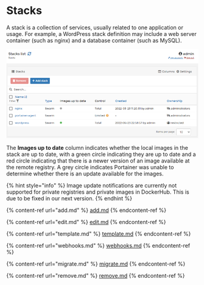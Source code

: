 # Stacks

A stack is a collection of services, usually related to one application or usage. For example, a WordPress stack definition may include a web server container (such as nginx) and a database container (such as MySQL).

![](../../../.gitbook/assets/2.14-stacks-splash.png)

The **Images up to date** column indicates whether the local images in the stack are up to date, with a green circle indicating they are up to date and a red circle indicating that there is a newer version of an image available at the remote registry. A grey circle indicates Portainer was unable to determine whether there is an update available for the images.

{% hint style="info" %}
Image update notifications are currently not supported for private registries and private images in DockerHub. This is due to be fixed in our next version.
{% endhint %}

{% content-ref url="add.md" %}
[add.md](add.md)
{% endcontent-ref %}

{% content-ref url="edit.md" %}
[edit.md](edit.md)
{% endcontent-ref %}

{% content-ref url="template.md" %}
[template.md](template.md)
{% endcontent-ref %}

{% content-ref url="webhooks.md" %}
[webhooks.md](webhooks.md)
{% endcontent-ref %}

{% content-ref url="migrate.md" %}
[migrate.md](migrate.md)
{% endcontent-ref %}

{% content-ref url="remove.md" %}
[remove.md](remove.md)
{% endcontent-ref %}
